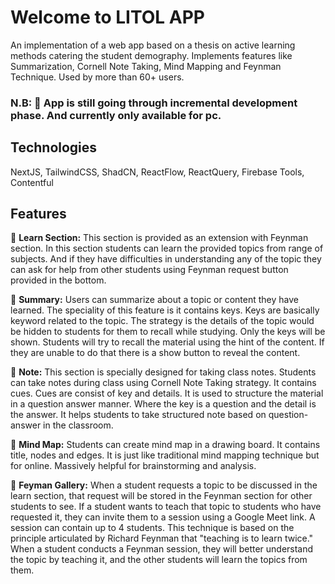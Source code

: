 # Welcome to LITOL APP

An implementation of a web app based on a thesis on active learning methods catering the student demography. Implements features like Summarization, Cornell Note Taking, Mind Mapping and Feynman Technique. Used by more than 60+ users.

### N.B: 🚀 App is still going through incremental development phase. And currently only available for pc.

## Technologies

NextJS, TailwindCSS, ShadCN, ReactFlow, ReactQuery, Firebase Tools, Contentful

## Features

🚀 <b>Learn Section:</b> This section is provided as an extension with Feynman section. In this section students can learn the provided topics from range of subjects. And if they have difficulties in understanding any of the topic they can ask for help from other students using Feynman request button provided in the bottom.

🚀 <b>Summary:</b> Users can summarize about a topic or content they have learned. The speciality of this feature is it contains keys. Keys are basically keyword related to the topic. The strategy is the details of the topic would be hidden to students for them to recall while studying. Only the keys will be shown. Students will try to recall the material using the hint of the content. If they are unable to do that there is a show button to reveal the content.

🚀 <b>Note:</b> This section is specially designed for taking class notes. Students can take notes during class using Cornell Note Taking strategy. It contains cues. Cues are consist of key and details. It is used to structure the material in a question answer manner. Where the key is a question and the detail is the answer. It helps students to take structured note based on question-answer in the classroom.

🚀 <b>Mind Map:</b> Students can create mind map in a drawing board. It contains title, nodes and edges. It is just like traditional mind mapping technique but for online. Massively helpful for brainstorming and analysis.

🚀 <b>Feyman Gallery:</b> When a student requests a topic to be discussed in the learn section, that request will be stored in the Feynman section for other students to see. If a student wants to teach that topic to students who have requested it, they can invite them to a session using a Google Meet link. A session can contain up to 4 students. This technique is based on the principle articulated by Richard Feynman that "teaching is to learn twice." When a student conducts a Feynman session, they will better understand the topic by teaching it, and the other students will learn the topics from them.

<br><br>
